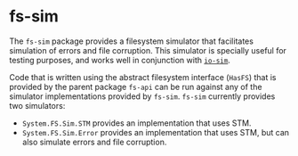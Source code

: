 # fs-sim

The `fs-sim` package provides a filesystem simulator that facilitates
simulation of errors and file corruption. This simulator is specially useful for
testing purposes, and works well in conjunction with
[`io-sim`](ps://github.com/input-output-hk/io-sim).

Code that is written using the abstract filesystem interface (`HasFS`) that is
provided by the parent package `fs-api` can be run against any of the simulator
implementations provided by `fs-sim`. `fs-sim` currently provides two
simulators:
* `System.FS.Sim.STM` provides an implementation that uses STM.
* `System.FS.Sim.Error` provides an implementation that uses STM, but can also
  simulate errors and file corruption.
